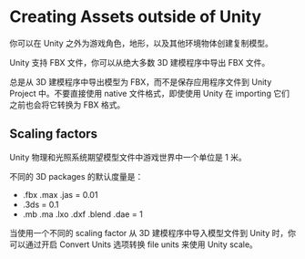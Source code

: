 # Creating Assets outside of Unity

你可以在 Unity 之外为游戏角色，地形，以及其他环境物体创建复制模型。

Unity 支持 FBX 文件，你可以从绝大多数 3D 建模程序中导出 FBX 文件。

总是从 3D 建模程序中导出模型为 FBX，而不是保存应用程序文件到 Unity Project 中。不要直接使用 native 文件格式，即使使用 Unity 在 importing 它们之前也会将它转换为 FBX 格式。

## Scaling factors

Unity 物理和光照系统期望模型文件中游戏世界中一个单位是 1 米。

不同的 3D packages 的默认度量是：

- .fbx .max .jas = 0.01
- .3ds = 0.1
- .mb .ma .lxo .dxf .blend .dae = 1

当使用一个不同的 scaling factor 从 3D 建模程序中导入模型文件到 Unity 时，你可以通过开启 Convert Units 选项转换 file units 来使用 Unity scale。
